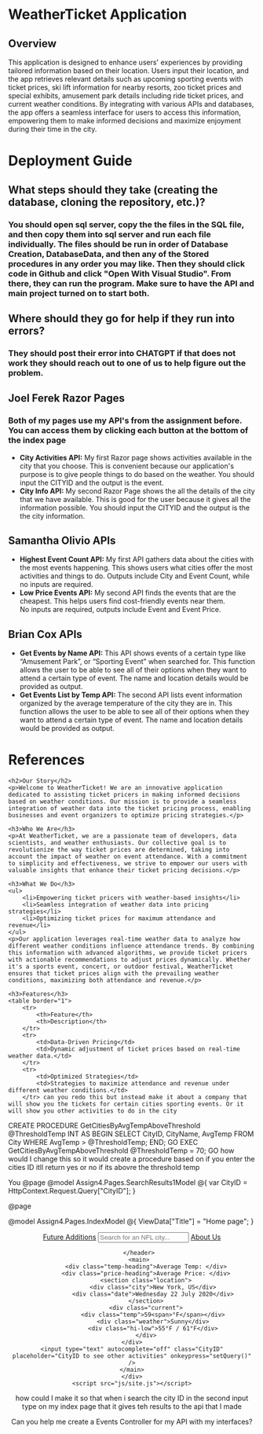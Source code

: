 # WeatherTicket Application

## Overview

This application is designed to enhance users' experiences by providing tailored information based on their location. Users input their location, and the app retrieves relevant details such as upcoming sporting events with ticket prices, ski lift information for nearby resorts, zoo ticket prices and special exhibits, amusement park details including ride ticket prices, and current weather conditions. By integrating with various APIs and databases, the app offers a seamless interface for users to access this information, empowering them to make informed decisions and maximize enjoyment during their time in the city.

# Deployment Guide
## What steps should they take (creating the database, cloning the repository, etc.)?
### You should open sql server, copy the the files in the SQL file, and then copy them into sql server and run each file individually. The files should be run in order of Database Creation, DatabaseData, and then any of the Stored procedures in any order you may like. Then they should click code in Github and click "Open With Visual Studio". From there, they can run the program. Make sure to have the API and main project turned on to start both.

## Where should they go for help if they run into errors?
### They should post their error into CHATGPT if that does not work they should reach out to one of us to help figure out the problem.


## Joel Ferek Razor Pages
### Both of my pages use my API's from the assignment before. You can access them by clicking each button at the bottom of the index page

- **City Activities API:** My first Razor page shows activities available in the city that you choose. This is convenient because our application's purpose is to give people things to do based on the weather. You should input the CITYID and the output is the event.
- **City Info API:** My second Razor Page shows the all the details of the city that we have available. This is good for the user because it gives all the information possible. You should input the CITYID and the output is the the city information.

## Samantha Olivio APIs
- **Highest Event Count API:** My first API gathers data about the cities with the most events happening. This shows users what cities offer the most activities and things to do. Outputs include City and Event Count, while no inputs are required. 
- **Low Price Events API:** My second API finds the events that are the cheapest. This helps users find cost-friendly events near them.  
No inputs are required, outputs include Event and Event Price.

## Brian Cox APIs
- **Get Events by Name API:** This API shows events of a certain type like “Amusement Park”, or “Sporting Event” when searched for. This function allows the user to be able to see all of their options when they want to attend a certain type of event. The name and location details would be provided as output.
- **Get Events List by Temp API:** The second API lists event information organized by the average temperature of the city they are in. This function allows the user to be able to see all of their options when they want to attend a certain type of event. The name and location details would be provided as output.
# References

<body>


    <h2>Our Story</h2>
    <p>Welcome to WeatherTicket! We are an innovative application dedicated to assisting ticket pricers in making informed decisions based on weather conditions. Our mission is to provide a seamless integration of weather data into the ticket pricing process, enabling businesses and event organizers to optimize pricing strategies.</p>

    <h3>Who We Are</h3>
    <p>At WeatherTicket, we are a passionate team of developers, data scientists, and weather enthusiasts. Our collective goal is to revolutionize the way ticket prices are determined, taking into account the impact of weather on event attendance. With a commitment to simplicity and effectiveness, we strive to empower our users with valuable insights that enhance their ticket pricing decisions.</p>

    <h3>What We Do</h3>
    <ul>
        <li>Empowering ticket pricers with weather-based insights</li>
        <li>Seamless integration of weather data into pricing strategies</li>
        <li>Optimizing ticket prices for maximum attendance and revenue</li>
    </ul>
    <p>Our application leverages real-time weather data to analyze how different weather conditions influence attendance trends. By combining this information with advanced algorithms, we provide ticket pricers with actionable recommendations to adjust prices dynamically. Whether it's a sports event, concert, or outdoor festival, WeatherTicket ensures that ticket prices align with the prevailing weather conditions, maximizing both attendance and revenue.</p>

    <h3>Features</h3>
    <table border="1">
        <tr>
            <th>Feature</th>
            <th>Description</th>
        </tr>
        <tr>
            <td>Data-Driven Pricing</td>
            <td>Dynamic adjustment of ticket prices based on real-time weather data.</td>
        </tr>
        <tr>
            <td>Optimized Strategies</td>
            <td>Strategies to maximize attendance and revenue under different weather conditions.</td>
        </tr> can you redo this but instead make it about a company that will show you the tickets for certain cities sporting events. Or it will show you other activities to do in the city




CREATE PROCEDURE GetCitiesByAvgTempAboveThreshold
    @ThresholdTemp INT
AS
BEGIN
    SELECT CityID, CityName, AvgTemp
    FROM City
    WHERE AvgTemp > @ThresholdTemp;
END;
GO 
EXEC GetCitiesByAvgTempAboveThreshold @ThresholdTemp = 70;
GO how would I change this so it would create a
 procedure based on if you enter the cities ID itll return yes or no if its abovre the threshold temp




You
@page
@model Assign4.Pages.SearchResults1Model
@{
    var CityID = HttpContext.Request.Query["CityID"];
}

<div id="GetEvents" style="visibility:hidden; "> </div>


<script type="module">
    displayCityEvents(@CityID)
</script>@page
@model Assign4.Pages.IndexModel
@{
    ViewData["Title"] = "Home page";
}

<body>
    <div class="app-wrap">
        <header>
            <a href="Additions">Future Additions</a>
            <input type="text" autocomplete="off" class="search-box" placeholder="Search for an NFL city..." onkeypress="setQuery()" />
            <a href="about-us">About Us</a><br>


        </header>
        <main>
            <div class="temp-heading">Average Temp: </div>
            <div class="price-heading">Average Price: </div>
            <section class="location">
                <div class="city">New York, US</div>
                <div class="date">Wednesday 22 July 2020</div>
            </section>
            <div class="current">
                <div class="temp">59<span>°F</span></div>
                <div class="weather">Sunny</div>
                <div class="hi-low">55°F / 61°F</div>
            </div>
    </div>
    <input type="text" autocomplete="off" class="CityID" placeholder="CityID to see other activities" onkeypress="setQuery()" />
    </main>
    </div>
    <script src="js/site.js"></script>
</body>
</html>
how could I make it so that when i search the city ID in the second input type on my index page that it gives teh results to the api that I made

Can you help me create a Events Controller for my API with my interfaces?

